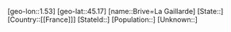 ﻿---
location: [45.17,1.53]
mapzoom: [7,12] 
mapmarker: city 
type: City
tags:
- geo/City


SpocWebEntityId: 29361
isDeleted: false
confidential: public

---
[geo-lon::1.53]
[geo-lat::45.17]
[name::Brive=La Gaillarde]
[State::]
[Country::[[France]]]
[StateId::]
[Population::]
[Unknown::]

